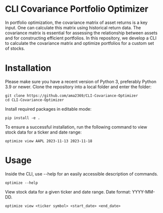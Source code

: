 # CLI Covariance Portfolio Optimizer

In portfolio optimization, the covariance matrix of asset returns is a key input. One can calculate this matrix using historical return data. The covariance matrix is essential for assessing the relationship between assets and for constructing efficient portfolios. In this repository, we develop a CLI to calculate the covariance matrix and optimize portfolios for a custom set of stocks. 

# Installation

Please make sure you have a recent version of Python 3, preferably Python 3.9 or newer. Clone the repository into a local folder and enter the folder:
```
git clone https://github.com/ama2369/CLI-Covariance-Optimizer
cd CLI-Covariance-Optimizer
```

Install required packages in editable mode:

```
pip install -e .
```

To ensure a successful installation, run the following command to view stock data for a ticker and date range:
```
optimize view AAPL 2023-11-13 2023-11-18
```

# Usage

Inside the CLI, use --help for an easily accessible description of commands. 

```
optimize --help
```

View stock data for a given ticker and date range. Date format: YYYY-MM-DD. 
```
optimize view <ticker symbol> <start_date> <end_date>
```
